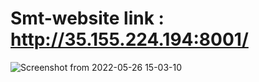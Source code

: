 # Smt-website link : http://35.155.224.194:8001/

![Screenshot from 2022-05-26 15-03-10](https://user-images.githubusercontent.com/75366950/173721635-a3b7692c-6e06-4eab-b43f-ace24424004c.png)
